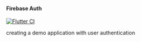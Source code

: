 #### Firebase Auth
[![Flutter CI](https://github.com/shavar67/firebase_auth/actions/workflows/flutter_ci.yml/badge.svg?branch=master)](https://github.com/shavar67/firebase_auth/actions/workflows/flutter_ci.yml)

creating a demo application with user authentication
   
